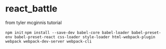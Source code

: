 # react_battle
from tyler mcginnis tutorial


`npm init`
`npm install --save-dev
  babel-core
  babel-loader
  babel-preset-env
  babel-preset-react
  css-loader
  style-loader
  html-webpack-plugin
  webpack
  webpack-dev-server
  webpack-cli`
